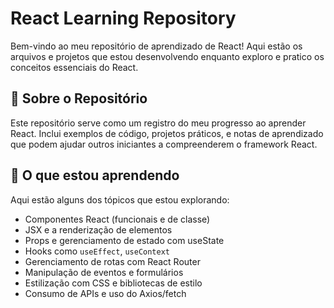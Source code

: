 # React Learning Repository

Bem-vindo ao meu repositório de aprendizado de React! Aqui estão os arquivos e projetos que estou desenvolvendo enquanto exploro e pratico os conceitos essenciais do React.

## 🚀 Sobre o Repositório

Este repositório serve como um registro do meu progresso ao aprender React. Inclui exemplos de código, projetos práticos, e notas de aprendizado que podem ajudar outros iniciantes a compreenderem o framework React.

## 🧠 O que estou aprendendo

Aqui estão alguns dos tópicos que estou explorando:

- Componentes React (funcionais e de classe)
- JSX e a renderização de elementos
- Props e gerenciamento de estado com useState
- Hooks como `useEffect`, `useContext`
- Gerenciamento de rotas com React Router
- Manipulação de eventos e formulários
- Estilização com CSS e bibliotecas de estilo
- Consumo de APIs e uso do Axios/fetch